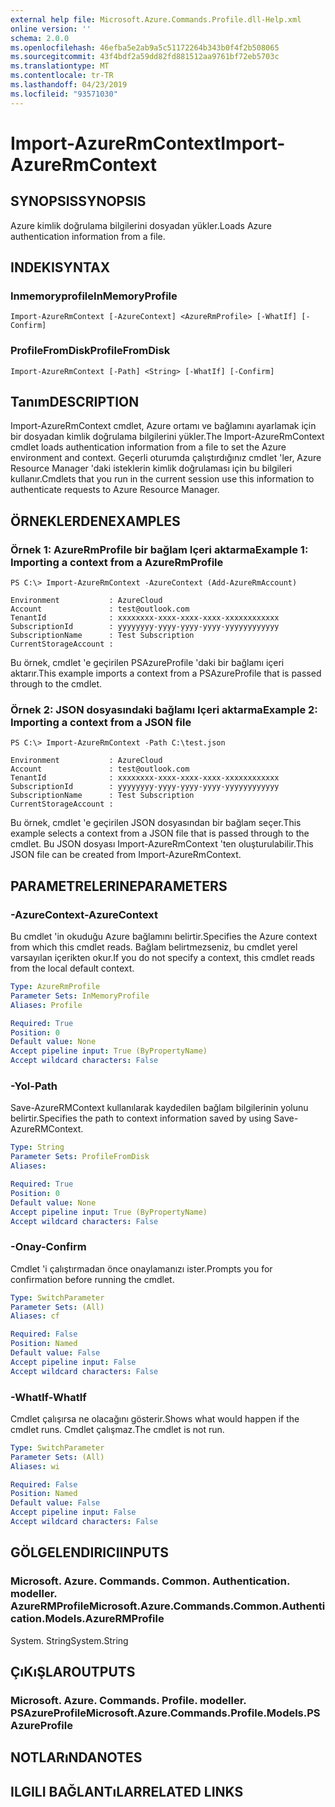 ```yaml
---
external help file: Microsoft.Azure.Commands.Profile.dll-Help.xml
online version: ''
schema: 2.0.0
ms.openlocfilehash: 46efba5e2ab9a5c51172264b343b0f4f2b508065
ms.sourcegitcommit: 43f4bdf2a59dd82fd881512aa9761bf72eb5703c
ms.translationtype: MT
ms.contentlocale: tr-TR
ms.lasthandoff: 04/23/2019
ms.locfileid: "93571030"
---
```

# <span data-ttu-id="a8273-101">Import-AzureRmContext</span><span class="sxs-lookup"><span data-stu-id="a8273-101">Import-AzureRmContext</span></span>

## <span data-ttu-id="a8273-102">SYNOPSIS</span><span class="sxs-lookup"><span data-stu-id="a8273-102">SYNOPSIS</span></span>
<span data-ttu-id="a8273-103">Azure kimlik doğrulama bilgilerini dosyadan yükler.</span><span class="sxs-lookup"><span data-stu-id="a8273-103">Loads Azure authentication information from a file.</span></span>

## <span data-ttu-id="a8273-104">INDEKI</span><span class="sxs-lookup"><span data-stu-id="a8273-104">SYNTAX</span></span>

### <span data-ttu-id="a8273-105">Inmemoryprofile</span><span class="sxs-lookup"><span data-stu-id="a8273-105">InMemoryProfile</span></span>
```
Import-AzureRmContext [-AzureContext] <AzureRmProfile> [-WhatIf] [-Confirm]
```

### <span data-ttu-id="a8273-106">ProfileFromDisk</span><span class="sxs-lookup"><span data-stu-id="a8273-106">ProfileFromDisk</span></span>
```
Import-AzureRmContext [-Path] <String> [-WhatIf] [-Confirm]
```

## <span data-ttu-id="a8273-107">Tanım</span><span class="sxs-lookup"><span data-stu-id="a8273-107">DESCRIPTION</span></span>
<span data-ttu-id="a8273-108">Import-AzureRmContext cmdlet, Azure ortamı ve bağlamını ayarlamak için bir dosyadan kimlik doğrulama bilgilerini yükler.</span><span class="sxs-lookup"><span data-stu-id="a8273-108">The Import-AzureRmContext cmdlet loads authentication information from a file to set the Azure environment and context.</span></span>
<span data-ttu-id="a8273-109">Geçerli oturumda çalıştırdığınız cmdlet 'ler, Azure Resource Manager 'daki isteklerin kimlik doğrulaması için bu bilgileri kullanır.</span><span class="sxs-lookup"><span data-stu-id="a8273-109">Cmdlets that you run in the current session use this information to authenticate requests to Azure Resource Manager.</span></span>

## <span data-ttu-id="a8273-110">ÖRNEKLERDEN</span><span class="sxs-lookup"><span data-stu-id="a8273-110">EXAMPLES</span></span>

### <span data-ttu-id="a8273-111">Örnek 1: AzureRmProfile bir bağlam Içeri aktarma</span><span class="sxs-lookup"><span data-stu-id="a8273-111">Example 1: Importing a context from a AzureRmProfile</span></span>
```
PS C:\> Import-AzureRmContext -AzureContext (Add-AzureRmAccount)

Environment           : AzureCloud
Account               : test@outlook.com
TenantId              : xxxxxxxx-xxxx-xxxx-xxxx-xxxxxxxxxxxx
SubscriptionId        : yyyyyyyy-yyyy-yyyy-yyyy-yyyyyyyyyyyy
SubscriptionName      : Test Subscription
CurrentStorageAccount :
```

<span data-ttu-id="a8273-112">Bu örnek, cmdlet 'e geçirilen PSAzureProfile 'daki bir bağlamı içeri aktarır.</span><span class="sxs-lookup"><span data-stu-id="a8273-112">This example imports a context from a PSAzureProfile that is passed through to the cmdlet.</span></span>

### <span data-ttu-id="a8273-113">Örnek 2: JSON dosyasındaki bağlamı Içeri aktarma</span><span class="sxs-lookup"><span data-stu-id="a8273-113">Example 2: Importing a context from a JSON file</span></span>
```
PS C:\> Import-AzureRmContext -Path C:\test.json

Environment           : AzureCloud
Account               : test@outlook.com
TenantId              : xxxxxxxx-xxxx-xxxx-xxxx-xxxxxxxxxxxx
SubscriptionId        : yyyyyyyy-yyyy-yyyy-yyyy-yyyyyyyyyyyy
SubscriptionName      : Test Subscription
CurrentStorageAccount :
```

<span data-ttu-id="a8273-114">Bu örnek, cmdlet 'e geçirilen JSON dosyasından bir bağlam seçer.</span><span class="sxs-lookup"><span data-stu-id="a8273-114">This example selects a context from a JSON file that is passed through to the cmdlet.</span></span>
<span data-ttu-id="a8273-115">Bu JSON dosyası Import-AzureRmContext 'ten oluşturulabilir.</span><span class="sxs-lookup"><span data-stu-id="a8273-115">This JSON file can be created from Import-AzureRmContext.</span></span>

## <span data-ttu-id="a8273-116">PARAMETRELERINE</span><span class="sxs-lookup"><span data-stu-id="a8273-116">PARAMETERS</span></span>

### <span data-ttu-id="a8273-117">-AzureContext</span><span class="sxs-lookup"><span data-stu-id="a8273-117">-AzureContext</span></span>
<span data-ttu-id="a8273-118">Bu cmdlet 'in okuduğu Azure bağlamını belirtir.</span><span class="sxs-lookup"><span data-stu-id="a8273-118">Specifies the Azure context from which this cmdlet reads.</span></span>
<span data-ttu-id="a8273-119">Bağlam belirtmezseniz, bu cmdlet yerel varsayılan içerikten okur.</span><span class="sxs-lookup"><span data-stu-id="a8273-119">If you do not specify a context, this cmdlet reads from the local default context.</span></span>

```yaml
Type: AzureRmProfile
Parameter Sets: InMemoryProfile
Aliases: Profile

Required: True
Position: 0
Default value: None
Accept pipeline input: True (ByPropertyName)
Accept wildcard characters: False
```

### <span data-ttu-id="a8273-120">-Yol</span><span class="sxs-lookup"><span data-stu-id="a8273-120">-Path</span></span>
<span data-ttu-id="a8273-121">Save-AzureRMContext kullanılarak kaydedilen bağlam bilgilerinin yolunu belirtir.</span><span class="sxs-lookup"><span data-stu-id="a8273-121">Specifies the path to context information saved by using Save-AzureRMContext.</span></span>

```yaml
Type: String
Parameter Sets: ProfileFromDisk
Aliases: 

Required: True
Position: 0
Default value: None
Accept pipeline input: True (ByPropertyName)
Accept wildcard characters: False
```

### <span data-ttu-id="a8273-122">-Onay</span><span class="sxs-lookup"><span data-stu-id="a8273-122">-Confirm</span></span>
<span data-ttu-id="a8273-123">Cmdlet 'i çalıştırmadan önce onaylamanızı ister.</span><span class="sxs-lookup"><span data-stu-id="a8273-123">Prompts you for confirmation before running the cmdlet.</span></span>

```yaml
Type: SwitchParameter
Parameter Sets: (All)
Aliases: cf

Required: False
Position: Named
Default value: False
Accept pipeline input: False
Accept wildcard characters: False
```

### <span data-ttu-id="a8273-124">-WhatIf</span><span class="sxs-lookup"><span data-stu-id="a8273-124">-WhatIf</span></span>
<span data-ttu-id="a8273-125">Cmdlet çalışırsa ne olacağını gösterir.</span><span class="sxs-lookup"><span data-stu-id="a8273-125">Shows what would happen if the cmdlet runs.</span></span>
<span data-ttu-id="a8273-126">Cmdlet çalışmaz.</span><span class="sxs-lookup"><span data-stu-id="a8273-126">The cmdlet is not run.</span></span>

```yaml
Type: SwitchParameter
Parameter Sets: (All)
Aliases: wi

Required: False
Position: Named
Default value: False
Accept pipeline input: False
Accept wildcard characters: False
```

## <span data-ttu-id="a8273-127">GÖLGELENDIRICI</span><span class="sxs-lookup"><span data-stu-id="a8273-127">INPUTS</span></span>

### <span data-ttu-id="a8273-128">Microsoft. Azure. Commands. Common. Authentication. modeller. AzureRMProfile</span><span class="sxs-lookup"><span data-stu-id="a8273-128">Microsoft.Azure.Commands.Common.Authentication.Models.AzureRMProfile</span></span>
<span data-ttu-id="a8273-129">System. String</span><span class="sxs-lookup"><span data-stu-id="a8273-129">System.String</span></span>

## <span data-ttu-id="a8273-130">ÇıKıŞLAR</span><span class="sxs-lookup"><span data-stu-id="a8273-130">OUTPUTS</span></span>

### <span data-ttu-id="a8273-131">Microsoft. Azure. Commands. Profile. modeller. PSAzureProfile</span><span class="sxs-lookup"><span data-stu-id="a8273-131">Microsoft.Azure.Commands.Profile.Models.PSAzureProfile</span></span>

## <span data-ttu-id="a8273-132">NOTLARıNDA</span><span class="sxs-lookup"><span data-stu-id="a8273-132">NOTES</span></span>

## <span data-ttu-id="a8273-133">ILGILI BAĞLANTıLAR</span><span class="sxs-lookup"><span data-stu-id="a8273-133">RELATED LINKS</span></span>

